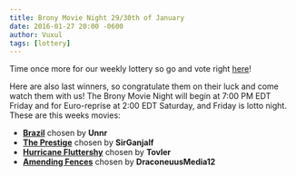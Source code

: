 ```yaml
---
title: Brony Movie Night 29/30th of January
date: 2016-01-27 20:00 -0600
author: Vuxul
tags: [lottery]
---
```


Time once more for our weekly lottery so go and vote right [here][lotto]!

Here are also last winners, so congratulate them on their luck and come watch them with us!
The Brony Movie Night will begin at 7:00 PM EDT Friday and for Euro-reprise at 2:00 EDT Saturday, and Friday is lotto night.
These are this weeks movies:

 - **[Brazil][m1]** chosen by **Unnr**
 - **[The Prestige][m2]** chosen by **SirGanjalf**
 - **[Hurricane Fluttershy][p1]** chosen by **Tovler**
 - **[Amending Fences][p2]** chosen by **DraconeuusMedia12**

[m1]: http://www.imdb.com/title/tt0088846/
[m2]: http://www.imdb.com/title/tt0482571/
[p1]: http://mlp.wikia.com/wiki/Hurricane_Fluttershy
[p2]: http://mlp.wikia.com/wiki/Amending_Fences
[lotto]: https://bronystate.typeform.com/to/WpAWAd
